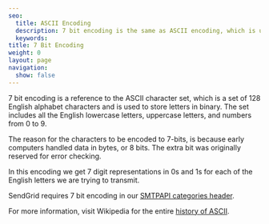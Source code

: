 ```yaml
---
seo:
  title: ASCII Encoding
  description: 7 bit encoding is the same as ASCII encoding, which is used for storing letters in binary.
  keywords:
title: 7 Bit Encoding
weight: 0
layout: page
navigation:
  show: false
---
```


7 bit encoding is a reference to the ASCII character set, which is a set of 128 English alphabet characters and is used to store letters in binary. The set includes
all the English lowercase letters, uppercase letters, and numbers from 0 to 9.

The reason for the characters to be encoded to 7-bits, is because early computers handled data in bytes, or 8 bits. The extra bit was originally reserved for error checking.

In this encoding we get 7 digit representations in 0s and 1s for each of the English letters we are trying to transmit.

SendGrid requires 7 bit encoding in our [SMTPAPI categories header]({{root_url}}/for-developers/sending-email/categories/).

For more information, visit Wikipedia for the entire [history of ASCII](http://en.wikipedia.org/wiki/ASCII).
